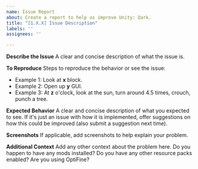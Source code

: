 ```yaml
---
name: Issue Report
about: Create a report to help us improve Unity: Dark.
title: "[1.X.X] Issue Description"
labels: ''
assignees: ''

---
```


**Describe the Issue**
A clear and concise description of what the issue is.

**To Reproduce**
Steps to reproduce the behavior or see the issue:
- Example 1: Look at **x** block.
- Example 2: Open up **y** GUI.
- Example 3: At **z** o'clock, look at the sun, turn around 4.5 times, crouch, punch a tree.

**Expected Behavior**
A clear and concise description of what you expected to see. If it's just an issue with how it is implemented, offer suggestions on how this could be improved (also submit a suggestion next time).

**Screenshots**
If applicable, add screenshots to help explain your problem.

**Additional Context**
Add any other context about the problem here. Do you happen to have any mods installed? Do you have any other resource packs enabled? Are you using OptiFine?
